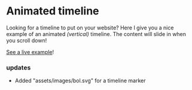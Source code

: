 <h1>Animated timeline</h1>
<p>
	Looking for a timeline to put on your website? Here I give you a nice example of an animated <em>(vertical)</em> timeline. The content will slide in when you scroll down!
</p>
<p>
	<a href="http://timeline.weichieprojects.com/" targe="_blank">See a live example</a>!
</p>

<h3>updates</h3>
<ul>
	<li>Added "assets/images/bol.svg" for a timeline marker</li>
</ul>